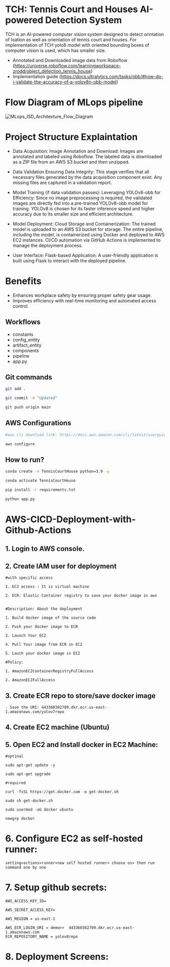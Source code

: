 # TCH: Tennis Court and Houses AI-powered Detection System

TCH is an AI-powered computer vision system designed to detect orintation of loation as well as orientation of tennis court and houses. For implementation of TCH yolo8 model with oriented bounding boxes of computer vision is used, which has smaller size. 

- Annotated and Downloaded image data from Roboflow (https://universe.roboflow.com/learningworkspace-zrodd/object_detection_tennis_house)
- Implementation guide (https://docs.ultralytics.com/tasks/obb/#how-do-i-validate-the-accuracy-of-a-yolov8n-obb-model)

# Flow Diagram of MLops pipeline

![MLops_ISD_Architexture_Flow_Diagram](https://github.com/data-pioneer/MLops-Industry-Safety-Detection-using-Yolov7/assets/33811437/681cbdbb-8d95-4308-9b6b-3225c81c1488)

# Project Structure Explaintation

- Data Acquisition:
 Image Annotation and Download: Images are annotated and labeled using Roboflow. The labeled data is downloaded as a ZIP file from an AWS S3 bucket and then unzipped.
  
- Data Validation
  Ensuring Data Integrity: This stage verifies that all necessary files generated by the data acquisition component exist. Any missing files are captured in a validation report.

- Model Training (if data validation passes):
 Leveraging YOLOv8-obb for Efficiency: Since no image preprocessing is required, the validated images are directly fed into a pre-trained YOLOv8-obb model for training. YOLOv8 is chosen for its faster inference speed and higher accuracy due to its smaller size and efficient architecture.

- Model Deployment:
 Cloud Storage and Containerization: The trained model is uploaded to an AWS S3 bucket for storage. The entire pipeline, including the model, is containerized using Docker and deployed to AWS EC2 instances. CI/CD automation via GitHub Actions is implemented to manage the deployment process.

- User Interface:
 Flask-based Application: A user-friendly application is built using Flask to interact with the deployed pipeline.

# Benefits

- Enhances workplace safety by ensuring proper safety gear usage.
- Improves efficiency with real-time monitoring and automated access control.

## Workflows

 - constants
 - config_entity
 - artifact_entity
 - components
 - pipeline
 - app.py


## Git commands

```bash
git add .

git commit -m "Updated"

git push origin main
```


## AWS Configurations

```bash
#aws cli download link: https://docs.aws.amazon.com/cli/latest/userguide/getting-started-install.html

aws configure
```


## How to run?

```bash
conda create -n TennisCourtHouse python=3.9 -y
```

```bash
conda activate TennisCourtHouse
```

```bash
pip install -r requirements.txt
```

```bash
python app.py
```


# AWS-CICD-Deployment-with-Github-Actions

## 1. Login to AWS console.

## 2. Create IAM user for deployment

	#with specific access

	1. EC2 access : It is virtual machine

	2. ECR: Elastic Container registry to save your docker image in aws


	#Description: About the deployment

	1. Build docker image of the source code

	2. Push your docker image to ECR

	3. Launch Your EC2 

	4. Pull Your image from ECR in EC2

	5. Lauch your docker image in EC2

	#Policy:

	1. AmazonEC2ContainerRegistryFullAccess

	2. AmazonEC2FullAccess

	
## 3. Create ECR repo to store/save docker image
    - Save the URI: 443360382709.dkr.ecr.us-east-1.amazonaws.com/yolov7repo
## 4. Create EC2 machine (Ubuntu) 

## 5. Open EC2 and Install docker in EC2 Machine:
	
	
	#optinal

	sudo apt-get update -y

	sudo apt-get upgrade
	
	#required

	curl -fsSL https://get.docker.com -o get-docker.sh

	sudo sh get-docker.sh

	sudo usermod -aG docker ubuntu

	newgrp docker
	
# 6. Configure EC2 as self-hosted runner:
    setting>actions>runner>new self hosted runner> choose os> then run command one by one


# 7. Setup github secrets:

    AWS_ACCESS_KEY_ID=

    AWS_SECRET_ACCESS_KEY=

    AWS_REGION = us-east-1

    AWS_ECR_LOGIN_URI = demo>>  443360382709.dkr.ecr.us-east-1.amazonaws.com
    ECR_REPOSITORY_NAME = yolov8repo

# 8. Deployment Screens:





